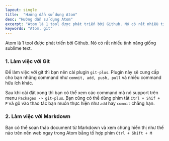 ```yaml
---
layout: single
title:  "Hướng dẫn sử dụng Atom"
desc: "Hướng dẫn sử dụng Atom"
excerpt: "Atom là 1 tool được phát triển bởi Github. Nó có rất nhiều tính năng giống sublime text."
keywords: "Atom, git"
---
```


Atom là 1 tool được phát triển bởi Github. Nó có rất nhiều tính năng giống sublime text.

### 1. Làm việc với Git

Để làm việc với git thì bạn nên cài plugin `git-plus`. Plugin này sẽ cung cấp cho bạn những command như `commit, add, push, pull` và nhiều command hữu ích khác.

Sau khi cài đặt xong thì bạn có thể xem các command mà nó support trên menu `Packages -> git-plus`. Bạn cũng có thể dùng phím tắt `Ctrl + Shif + P` và gõ vào thao tác bạn muốn thực hiện như `add` hay `commit` chẳng hạn.


### 2. Làm việc với Markdown

Bạn có thể soạn thảo document từ Markdown và xem chúng hiển thị như thế nào trên nền web ngay trong Atom bằng tổ hợp phím `Ctrl + Shift + M`
